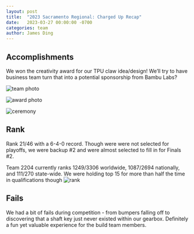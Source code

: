```yaml
---
layout: post
title:  "2023 Sacramento Regional: Charged Up Recap"
date:   2023-03-27 00:00:00 -0700
categories: team
author: James Ding
---
```

## Accomplishments

We won the creativity award for our TPU claw idea/design! We’ll try to have business team turn that into a potential sponsorship from Bambu Labs?

![team photo](https://i.ibb.co/ggcRCdT/team-photo.png)

![award photo](https://i.ibb.co/6XZGG0C/award-photo.png)

![ceremony](https://i.ibb.co/k67VJKh/ceremony.png)

## Rank

Rank 21/46 with a 6-4-0 record. Though were were not selected for playoffs, we were backup #2 and were almost selected to fill in for Finals #2.

Team 2204 currently ranks 1249/3306 worldwide, 1087/2694 nationally, and 111/270 state-wide. We were holding top 15 for more than half the time in qualifications though
![rank](https://i.ibb.co/PCvF3Gg/rank.png)

## Fails

We had a bit of fails during competition - from bumpers falling off to discovering that a shaft key just never existed within our gearbox. Definitely a fun yet valuable experience for the build team members.